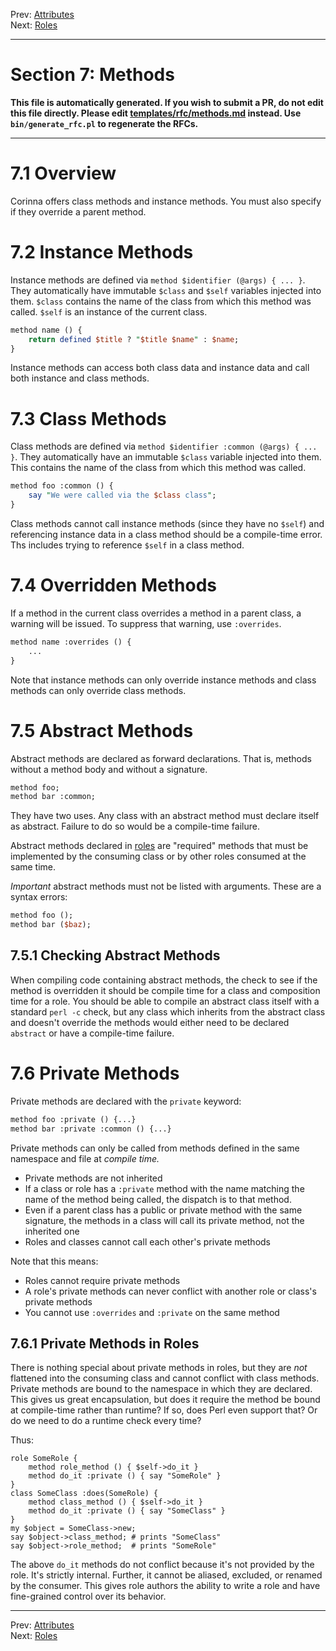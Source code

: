 Prev: [Attributes](attributes.md)   
Next: [Roles](roles.md)

---

# Section 7: Methods

**This file is automatically generated. If you wish to submit a PR, do not
edit this file directly. Please edit
[templates/rfc/methods.md](https://github.com/Ovid/Cor/tree/master/templates/rfc/methods.md) instead. Use `bin/generate_rfc.pl` to regenerate the RFCs.**

---

# 7.1 Overview
Corinna offers class methods and instance methods. You must also specify if
they override a parent method.

# 7.2 Instance Methods
Instance methods are defined via `method $identifier (@args) { ... }`.  They
automatically have immutable `$class` and `$self` variables injected into
them. `$class` contains the name of the class from which this method was
called. `$self` is an instance of the current class.

```perl
method name () {
    return defined $title ? "$title $name" : $name;
}
```

Instance methods can access both class data and instance data and call both
instance and class methods.

# 7.3 Class Methods
Class methods are defined via `method $identifier :common (@args) { ... }`.
They automatically have an immutable `$class` variable injected into them.
This contains the name of the class from which this method was called.

```perl
method foo :common () {
    say "We were called via the $class class";
}
```

Class methods cannot call instance methods (since they have no `$self`) and
referencing instance data in a class method should be a compile-time error.
Ths includes trying to reference `$self` in a class method.

# 7.4 Overridden Methods
If a method in the current class overrides a method in a parent class, a warning
will be issued. To suppress that warning, use `:overrides`.

```perl
method name :overrides () {
    ...
}
```

Note that instance methods can only override instance methods and class
methods can only override class methods.

# 7.5 Abstract Methods
Abstract methods are declared as forward declarations. That is, methods
without a method body and without a signature.

```perl
method foo;
method bar :common;
```

They have two uses. Any class with an abstract method must declare itself as
abstract. Failure to do so would be a compile-time failure.

Abstract methods declared in [roles](roles.md) are "required" methods that
must be implemented by the consuming class or by other roles consumed at the
same time.

*Important* abstract methods must not be listed with arguments. These are a
syntax errors:

```perl
method foo ();
method bar ($baz);
```

## 7.5.1 Checking Abstract Methods
When compiling code containing abstract methods, the check to see if the
method is overridden it should be compile time for a class and composition
time for a role. You should be able to compile an abstract class itself with a
standard `perl -c` check, but any class which inherits from the abstract class
and doesn't override the methods would either need to be declared `abstract`
or have a compile-time failure.

# 7.6 Private Methods
Private methods are declared with the `private` keyword:

```perl
method foo :private () {...}
method bar :private :common () {...}
```

Private methods can only be called from methods defined in the same
namespace and file at _compile time._

* Private methods are not inherited
* If a class or role has a `:private` method with the name matching the name of
  the method being called, the dispatch is to that method.
* Even if a parent class has a public or private method with the same signature,
  the methods in a class will call its private method, not the inherited one
* Roles and classes cannot call each other's private methods

Note that this means:

* Roles cannot require private methods
* A role's private methods can never conflict with another role or class's private methods
* You cannot use `:overrides` and `:private` on the same method

## 7.6.1 Private Methods in Roles
There is nothing special about private methods in roles, but they are _not_
flattened into the consuming class and cannot conflict with class methods.
Private methods are bound to the namespace in which they are declared. This
gives us great encapsulation, but does it require the method be bound at
compile-time rather than runtime? If so, does Perl even support that? Or do we
need to do a runtime check every time?

Thus:

```
role SomeRole {
    method role_method () { $self->do_it }
    method do_it :private () { say "SomeRole" }
}
class SomeClass :does(SomeRole) {
    method class_method () { $self->do_it }
    method do_it :private () { say "SomeClass" }
}
my $object = SomeClass->new;
say $object->class_method; # prints "SomeClass"
say $object->role_method;  # prints "SomeRole"
```

The above `do_it` methods do not conflict because it's not provided by the role.
It's strictly internal. Further, it cannot be aliased, excluded, or renamed by
the consumer. This gives role authors the ability to write a role and have
fine-grained control over its behavior.


---

Prev: [Attributes](attributes.md)   
Next: [Roles](roles.md)
